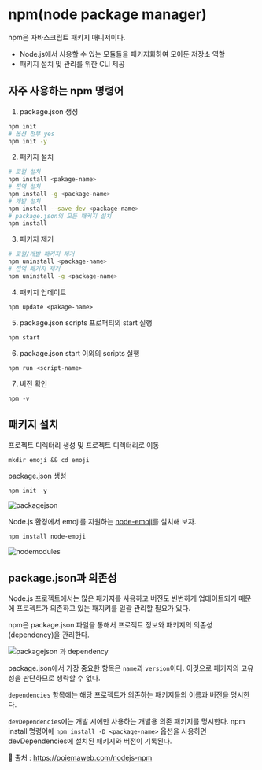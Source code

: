 # npm(node package manager)

npm은 자바스크립트 패키지 매니저이다.

- Node.js에서 사용할 수 있는 모듈들을 패키지화하여 모아둔 저장소 역할
- 패키지 설치 및 관리를 위한 CLI 제공

## 자주 사용하는 npm 명령어

1. package.json 생성

```bash
npm init
# 옵션 전부 yes
npm init -y
```

2. 패키지 설치

```bash
# 로컬 설치
npm install <pakage-name>
# 전역 설치
npm install -g <package-name>
# 개발 설치
npm install --save-dev <package-name>
# package.json의 모든 패키지 설치
npm install
```

3. 패키지 제거

```bash
# 로컬/개발 패키지 제거
npm uninstall <package-name>
# 전역 패키지 제거
npm uninstall -g <package-name>
```

4. 패키지 업데이트

`npm update <pakage-name>`

5. package.json scripts 프로퍼티의 start 실행

`npm start`

6. package.json start 이외의 scripts 실행

`npm run <script-name>`

7. 버전 확인

`npm -v`

## 패키지 설치

프로젝트 디렉터리 생성 및 프로젝트 디렉터리로 이동

`mkdir emoji && cd emoji`

package.json 생성

`npm init -y`

![packagejson](https://user-images.githubusercontent.com/67866773/102954970-2d82a380-4518-11eb-82f0-42569b095cd5.PNG)

Node.js 환경에서 emoji를 지원하는 [node-emoji](https://www.npmjs.com/package/node-emoji)를 설치해 보자.

```bash
npm install node-emoji
```

![nodemodules](https://user-images.githubusercontent.com/67866773/102955062-6458b980-4518-11eb-8dc0-55a961fcbb9a.PNG)

## package.json과 의존성

Node.js 프로젝트에서는 많은 패키지를 사용하고 버전도 빈번하게 업데이트되기 때문에 프로젝트가 의존하고 있는 패지키를 일괄 관리할 필요가 있다.

npm은 package.json 파일을 통해서 프로젝트 정보와 패키지의 의존성(dependency)을 관리한다.

![packagejson 과 dependency](https://user-images.githubusercontent.com/67866773/102955372-18f2db00-4519-11eb-8ea8-c307f4a0c11e.PNG)

package.json에서 가장 중요한 항목은 `name`과 `version`이다. 이것으로 패키지의 고유성을 판단하므로 생략할 수 없다.

`dependencies` 항목에는 해당 프로젝트가 의존하는 패키지들의 이름과 버전을 명시한다.

`devDependencies`에는 개발 시에만 사용하는 개발용 의존 패키지를 명시한다. npm install 명령어에 `npm install -D <package-name>` 옵션을 사용하면 devDependencies에 설치된 패키지와 버전이 기록된다.

🎯 출처 : https://poiemaweb.com/nodejs-npm

